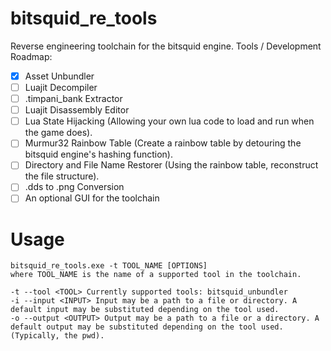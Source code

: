 # bitsquid_re_tools
Reverse engineering toolchain for the bitsquid engine.
Tools / Development Roadmap:
- [X] Asset Unbundler
- [ ] Luajit Decompiler
- [ ] .timpani_bank Extractor
- [ ] Luajit Disassembly Editor
- [ ] Lua State Hijacking (Allowing your own lua code to load and run when the game does).
- [ ] Murmur32 Rainbow Table (Create a rainbow table by detouring the bitsquid engine's hashing function).
- [ ] Directory and File Name Restorer (Using the rainbow table, reconstruct the file structure).
- [ ] .dds to .png Conversion
- [ ] An optional GUI for the toolchain

# Usage

```
bitsquid_re_tools.exe -t TOOL_NAME [OPTIONS]
where TOOL_NAME is the name of a supported tool in the toolchain.

-t --tool <TOOL> Currently supported tools: bitsquid_unbundler
-i --input <INPUT> Input may be a path to a file or directory. A default input may be substituted depending on the tool used.
-o --output <OUTPUT> Output may be a path to a file or a directory. A default output may be substituted depending on the tool used. (Typically, the pwd).
```
